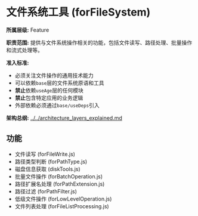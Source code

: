# 文件系统工具 (forFileSystem)

**所属层级:** Feature

**职责范围:** 提供与文件系统操作相关的功能，包括文件读写、路径处理、批量操作和流式处理等。

**准入标准:**
- 必须关注文件操作的通用技术能力
- 可以依赖`base`层的文件系统原语和工具
- **禁止**依赖`useAge`层的任何模块
- **禁止**包含特定应用的业务逻辑
- 外部依赖必须通过`base/useDeps`引入

**架构总纲:** [../../architecture_layers_explained.md](../../architecture_layers_explained.md)

## 功能

- 文件读写 (forFileWrite.js)
- 路径类型判断 (forPathType.js)
- 磁盘信息获取 (diskTools.js)
- 批量文件操作 (forBatchOperation.js)
- 路径扩展名处理 (forPathExtension.js)
- 路径过滤 (forPathFilter.js)
- 低级文件操作 (forLowLevelOperation.js)
- 文件列表处理 (forFileListProcessing.js) 